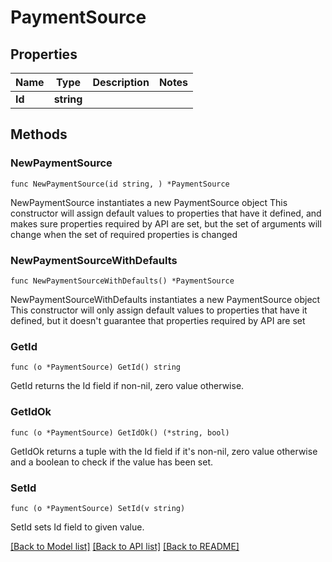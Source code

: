 # PaymentSource

## Properties

Name | Type | Description | Notes
------------ | ------------- | ------------- | -------------
**Id** | **string** |  | 

## Methods

### NewPaymentSource

`func NewPaymentSource(id string, ) *PaymentSource`

NewPaymentSource instantiates a new PaymentSource object
This constructor will assign default values to properties that have it defined,
and makes sure properties required by API are set, but the set of arguments
will change when the set of required properties is changed

### NewPaymentSourceWithDefaults

`func NewPaymentSourceWithDefaults() *PaymentSource`

NewPaymentSourceWithDefaults instantiates a new PaymentSource object
This constructor will only assign default values to properties that have it defined,
but it doesn't guarantee that properties required by API are set

### GetId

`func (o *PaymentSource) GetId() string`

GetId returns the Id field if non-nil, zero value otherwise.

### GetIdOk

`func (o *PaymentSource) GetIdOk() (*string, bool)`

GetIdOk returns a tuple with the Id field if it's non-nil, zero value otherwise
and a boolean to check if the value has been set.

### SetId

`func (o *PaymentSource) SetId(v string)`

SetId sets Id field to given value.



[[Back to Model list]](../README.md#documentation-for-models) [[Back to API list]](../README.md#documentation-for-api-endpoints) [[Back to README]](../README.md)



